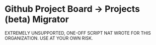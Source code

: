 # Github Project Board -> Projects (beta) Migrator

EXTREMELY UNSUPPORTED, ONE-OFF SCRIPT NAT WROTE FOR THIS ORGANIZATION. USE AT YOUR OWN RISK.
